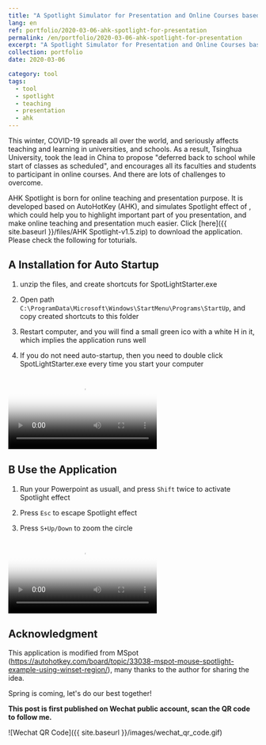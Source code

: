 ```yaml
---
title: "A Spotlight Simulator for Presentation and Online Courses based on AHK"
lang: en
ref: portfolio/2020-03-06-ahk-spotlight-for-presentation
permalink: /en/portfolio/2020-03-06-ahk-spotlight-for-presentation
excerpt: "A Spotlight Simulator for Presentation and Online Courses based on AHK<br/><img src='/images/spotlight.jfif'>"
collection: portfolio
date: 2020-03-06

category: tool
tags:
  - tool
  - spotlight
  - teaching
  - presentation
  - ahk
---
```


This winter, COVID-19 spreads all over the world, and seriously affects teaching and learning in universities, and schools. As a result, Tsinghua University,  took the lead in China to propose "deferred back to school while start of classes as scheduled", and encourages all its faculties and students to participant in online courses. And there are lots of challenges to overcome.

AHK Spotlight is born for online teaching and presentation purpose. It is developed based on AutoHotKey (AHK), and simulates Spotlight effect of  , which could help you to highlight important part of you presentation, and make online teaching and presentation much easier. Click [here]({{ site.baseurl }}/files/AHK Spotlight-v1.5.zip) to download the application. Please check the following for toturials.



## A Installation for Auto Startup

1. unzip the files, and create shortcuts for SpotLightStarter.exe

2. Open path `C:\ProgramData\Microsoft\Windows\StartMenu\Programs\StartUp`, and copy created shortcuts to this folder

3. Restart computer, and you will find a small green ico with a white H in it, which implies the application runs well

4. If you do not need auto-startup, then you need to double click SpotLightStarter.exe every time you start your computer

<video poster="/images/2020-03-06-AHK-Spotlight-install.jpg" controls preload>
    <source src="/videos/2020-03-06-AHK-Spotlight-install.mp4" media="only screen and (min-device-width: 568px)"></source> 
    <source src="/videos/2020-03-06-AHK-Spotlight-install.iphone.mp4" media="only screen and (max-device-width: 568px)"></source> 
</video>


## B Use the Application

1. Run your Powerpoint as usuall, and press `Shift` twice to activate Spotlight effect

2. Press `Esc` to escape Spotlight effect

3. Press `S+Up/Down` to zoom the circle

<video poster="/images/2020-03-06-AHK-Spotlight-toturial.jpg" controls preload>
    <source src="/videos/2020-03-06-AHK-Spotlight-toturial.mp4" media="only screen and (min-device-width: 568px)"></source> 
    <source src="/videos/2020-03-06-AHK-Spotlight-toturial.iphone.mp4" media="only screen and (max-device-width: 568px)"></source> 
</video>

## Acknowledgment
This application is modified from MSpot (https://autohotkey.com/board/topic/33038-mspot-mouse-spotlight-example-using-winset-region/), many thanks to the author for sharing the idea.


Spring is coming, let's do our best together!

**This post is first published on Wechat public account, scan the QR code to follow me.**

![Wechat QR Code]({{ site.baseurl }}/images/wechat_qr_code.gif)
